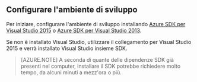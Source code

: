## <a name="setupdevenv"></a>Configurare l'ambiente di sviluppo

Per iniziare, configurare l'ambiente di sviluppo installando [Azure SDK per Visual Studio 2015](http://go.microsoft.com/fwlink/?linkid=518003) o [Azure SDK per Visual Studio 2013](http://go.microsoft.com/fwlink/?LinkID=324322).

Se non è installato Visual Studio, utilizzare il collegamento per Visual Studio 2015 e verrà installato Visual Studio insieme SDK.

>[AZURE.NOTE] A seconda di quante delle dipendenze SDK già presenti nel computer, installare il SDK potrebbe richiedere molto tempo, da alcuni minuti a mezz'ora o più.
